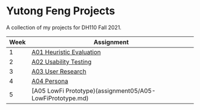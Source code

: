 # Yutong Feng Projects

A collection of my projects for DH110 Fall 2021.

Week | Assignment
-- | --
1 | [A01 Heuristic Evaluation](assignment01/A01-Heuristic_Evaluation.md)
2 | [A02 Usability Testing](assignment02/A02-UT.md)
3 | [A03 User Research](assignment03/A03-User_Research.md)
4 | [A04 Persona](assignment04/A04-Persona.md)
5 | [A05 LowFi Prototype)(assignment05/A05-LowFiPrototype.md) 
